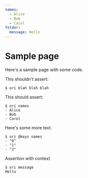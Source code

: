```yaml
---
names:
  - Alice
  - Bob
  - Carol
folder:
  message: Hello
---
```


# Sample page

Here's a sample page with some code.

This shouldn't assert:

```console
$ ori blah blah blah
```

This should assert:

```console assert: true
$ ori names
- Alice
- Bob
- Carol
```

Here's some more text.

```console assert: true
$ ori @keys names
- "0"
- "1"
- "2"
```

Assertion with context

```console assert: true, path: folder
$ ori message
Hello
```

